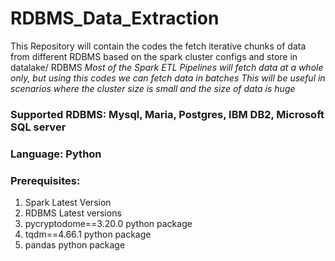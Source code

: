 # RDBMS_Data_Extraction
This Repository will contain the codes the fetch iterative chunks of data from different RDBMS based on the spark cluster configs and store in datalake/ RDBMS
*Most of the Spark ETL Pipelines will fetch data at a whole only, but using this codes we can fetch data in batches*
*This will be useful in scenarios where the cluster size is small and the size of data is huge*


### Supported RDBMS: Mysql, Maria, Postgres, IBM DB2, Microsoft SQL server

### Language: Python

### Prerequisites:
1. Spark Latest Version
2. RDBMS Latest versions
3. pycryptodome==3.20.0 python package
4. tqdm==4.66.1 python package
5. pandas python package




